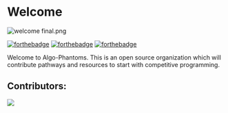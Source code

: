 # Welcome

<img src="https://i.ibb.co/SBkbRgk/welcome-final.png" alt="welcome final.png" />

[![forthebadge](https://forthebadge.com/images/badges/built-by-developers.svg)](https://forthebadge.com)
[![forthebadge](https://forthebadge.com/images/badges/built-with-love.svg)](https://forthebadge.com)
[![forthebadge](https://forthebadge.com/images/badges/open-source.svg)](https://forthebadge.com)

<!-- <img src="https://img.shields.io/badge/Algo-Phantoms-red?style=for-the-badge"> -->

Welcome to Algo-Phantoms. This is an open source organization which will contribute pathways and resources to start with competitive programming.

## Contributors:
<a href="https://github.com/Algo-Phantoms/Welcome/graphs/contributors">
  <img src="https://contrib.rocks/image?repo=Algo-Phantoms/Welcome" />
</a>


